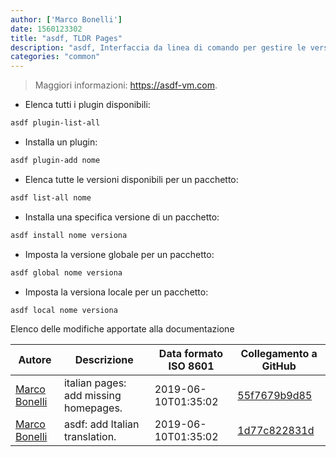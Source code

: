 ```yaml
---
author: ['Marco Bonelli']
date: 1560123302
title: "asdf, TLDR Pages"
description: "asdf, Interfaccia da linea di comando per gestire le versionai di diversi pacchetti."
categories: "common"
---
```

> Maggiori informazioni: <https://asdf-vm.com>.

- Elenca tutti i plugin disponibili:

```bash
asdf plugin-list-all
```

- Installa un plugin:

```bash
asdf plugin-add nome
```

- Elenca tutte le versioni disponibili per un pacchetto:

```bash
asdf list-all nome
```

- Installa una specifica versione di un pacchetto:

```bash
asdf install nome versiona
```

- Imposta la versione globale per un pacchetto:

```bash
asdf global nome versiona
```

- Imposta la versiona locale per un pacchetto:

```bash
asdf local nome versiona
```
Elenco delle modifiche apportate alla documentazione


Autore | Descrizione | Data formato ISO 8601 | Collegamento a GitHub
------|-----|-----|-----
[Marco Bonelli](mailto:marco@mebeim.net) | italian pages: add missing homepages. | 2019-06-10T01:35:02 | [55f7679b9d85](https://github.com/tldr-pages/tldr/commit/55f7679b9d85480f6c81738bd32c7901a1db36fe)
[Marco Bonelli](mailto:mb5.marcob@gmail.com) | asdf: add Italian translation. | 2019-06-10T01:35:02 | [1d77c822831d](https://github.com/tldr-pages/tldr/commit/1d77c822831d727eccdeb3d43617f8286d870d22)

